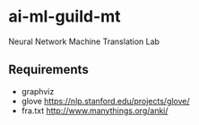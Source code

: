 # ai-ml-guild-mt
Neural Network Machine Translation Lab

## Requirements

- graphviz
- glove <https://nlp.stanford.edu/projects/glove/>
- fra.txt <http://www.manythings.org/anki/>
